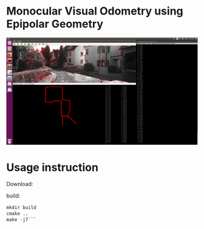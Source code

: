 # Monocular Visual Odometry using Epipolar Geometry

![Alt text](docs/screenshot.png?raw=true "Screenshot during VO operation")

# Usage instruction
Download:

build:
```cd movo
mkdir build
cmake ..
make -j7```



